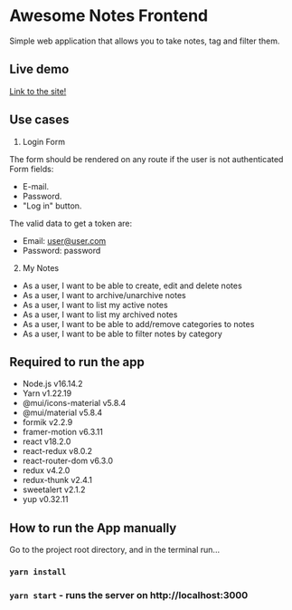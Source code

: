 # Awesome Notes Frontend

Simple web application that allows you to take notes, tag
and filter them.

## Live demo

[Link to the site!](https://awesome-notes-react.netlify.app/)

## Use cases

1. Login Form

The form should be rendered on any route if the user is not authenticated
Form fields:

- E-mail.
- Password.
- "Log in" button.

The valid data to get a token are:

- Email: user@user.com
- Password: password

2. My Notes

- As a user, I want to be able to create, edit and delete notes
- As a user, I want to archive/unarchive notes
- As a user, I want to list my active notes
- As a user, I want to list my archived notes
- As a user, I want to be able to add/remove categories to notes
- As a user, I want to be able to filter notes by category

## Required to run the app

- Node.js v16.14.2
- Yarn v1.22.19
- @mui/icons-material v5.8.4
- @mui/material v5.8.4
- formik v2.2.9
- framer-motion v6.3.11
- react v18.2.0
- react-redux v8.0.2
- react-router-dom v6.3.0
- redux v4.2.0
- redux-thunk v2.4.1
- sweetalert v2.1.2
- yup v0.32.11

## How to run the App manually

Go to the project root directory, and in the terminal run...

### `yarn install`

### `yarn start` - runs the server on http://localhost:3000

